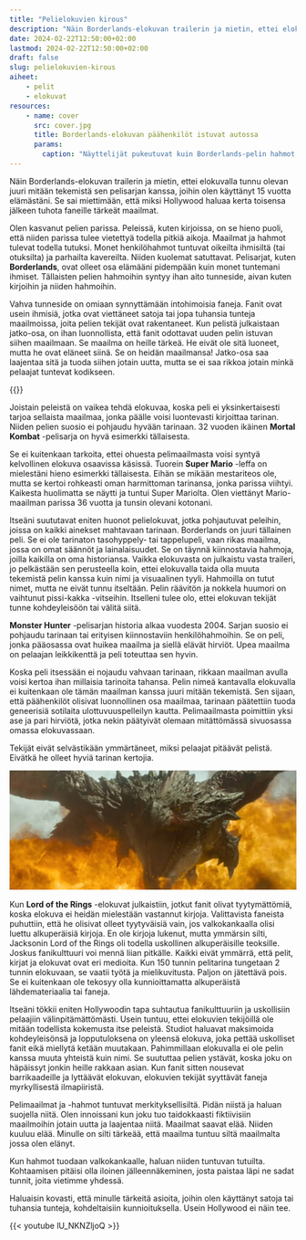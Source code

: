 ```yaml
---
title: "Pelielokuvien kirous"
description: "Näin Borderlands-elokuvan trailerin ja mietin, ettei elokuvalla tunnu olevan juuri mitään tekemistä sen pelisarjan kanssa, joihin olen käyttänyt 15 vuotta elämästäni."
date: 2024-02-22T12:50:00+02:00
lastmod: 2024-02-22T12:50:00+02:00
draft: false
slug: pelielokuvien-kirous
aiheet:
    - pelit
    - elokuvat
resources:
    - name: cover
      src: cover.jpg
      title: Borderlands-elokuvan päähenkilöt istuvat autossa
      params:
        caption: "Näyttelijät pukeutuvat kuin Borderlands-pelin hahmot, mutta ne eivät tunnu pelin hahmoilta, joiden kanssa olen viettänyt aikaa."
---
```


Näin Borderlands-elokuvan trailerin ja mietin, ettei elokuvalla tunnu olevan juuri mitään tekemistä sen pelisarjan kanssa, joihin olen käyttänyt 15 vuotta elämästäni. Se sai miettimään, että miksi Hollywood haluaa kerta toisensa jälkeen tuhota faneille tärkeät maailmat.

<!--more-->

Olen kasvanut pelien parissa. Peleissä, kuten kirjoissa, on se hieno puoli, että niiden parissa tulee vietettyä todella pitkiä aikoja. Maailmat ja hahmot tulevat todella tutuksi. Monet henkilöhahmot tuntuvat oikeilta ihmisiltä (tai otuksilta) ja parhailta kavereilta. Niiden kuolemat satuttavat. Pelisarjat, kuten **Borderlands**, ovat olleet osa elämääni pidempään kuin monet tuntemani ihmiset. Tällaisten pelien hahmoihin syntyy ihan aito tunneside, aivan kuten kirjoihin ja niiden hahmoihin. 

Vahva tunneside on omiaan synnyttämään intohimoisia faneja. Fanit ovat usein ihmisiä, jotka ovat viettäneet satoja tai jopa tuhansia tunteja maailmoissa, joita pelien tekijät ovat rakentaneet. Kun pelistä julkaistaan jatko-osa, on ihan luonnollista, että fanit odottavat uuden pelin istuvan siihen maailmaan. Se maailma on heille tärkeä. He eivät ole sitä luoneet, mutta he ovat eläneet siinä. Se on heidän maailmansa! Jatko-osa saa laajentaa sitä ja tuoda siihen jotain uutta, mutta se ei saa rikkoa jotain minkä pelaajat tuntevat kodikseen.

{{<cover>}}

Joistain peleistä on vaikea tehdä elokuvaa, koska peli ei yksinkertaisesti tarjoa sellaista maailmaa, jonka päälle voisi luontevasti kirjoittaa tarinan. Niiden pelien suosio ei pohjaudu hyvään tarinaan. 32 vuoden ikäinen **Mortal Kombat** -pelisarja on hyvä esimerkki tällaisesta.

Se ei kuitenkaan tarkoita, ettei ohuesta pelimaailmasta voisi syntyä kelvollinen elokuva osaavissa käsissä. Tuorein **Super Mario** -leffa on mielestäni hieno esimerkki tällaisesta. Eihän se mikään mestariteos ole, mutta se kertoi rohkeasti oman harmittoman tarinansa, jonka parissa viihtyi. Kaikesta huolimatta se näytti ja tuntui Super Mariolta. Olen viettänyt Mario-maailman parissa 36 vuotta ja tunsin olevani kotonani.

Itseäni suututavat eniten huonot pelielokuvat, jotka pohjautuvat peleihin, joissa on kaikki ainekset mahtavaan tarinaan. Borderlands on juuri tällainen peli. Se ei ole tarinaton tasohyppely- tai tappelupeli, vaan rikas maailma, jossa on omat säännöt ja lainalaisuudet. Se on täynnä kiinnostavia hahmoja, joilla kaikilla on oma historiansa. Vaikka elokuvasta on julkaistu vasta traileri, jo pelkästään sen perusteella koin, ettei elokuvalla taida olla muuta tekemistä pelin kanssa kuin nimi ja visuaalinen tyyli. Hahmoilla on tutut nimet, mutta ne eivät tunnu itseltään. Pelin räävitön ja nokkela huumori on vaihtunut pissi-kakka -vitseihin. Itselleni tulee olo, ettei elokuvan tekijät tunne kohdeyleisöön tai välitä siitä.

**Monster Hunter** -pelisarjan historia alkaa vuodesta 2004. Sarjan suosio ei pohjaudu tarinaan tai erityisen kiinnostaviin henkilöhahmoihin. Se on peli, jonka pääosassa ovat huikea maailma ja siellä elävät hirviöt. Upea maailma on pelaajan leikkikenttä ja peli toteuttaa sen hyvin.

Koska peli itsessään ei nojaudu vahvaan tarinaan, rikkaan maailman avulla voisi kertoa ihan millaisia tarinoita tahansa. Pelin nimeä kantavalla elokuvalla ei kuitenkaan ole tämän maailman kanssa juuri mitään tekemistä. Sen sijaan, että päähenkilöt olisivat luonnollinen osa maailmaa, tarinaan päätettiin tuoda geneerisiä sotilaita ulottuvuuspelleilyn kautta. Pelimaailmasta poimittiin yksi ase ja pari hirviötä, jotka nekin päätyivät olemaan mitättömässä sivuosassa omassa elokuvassaan.

Tekijät eivät selvästikään ymmärtäneet, miksi pelaajat pitäävät pelistä. Eivätkä he olleet hyviä tarinan kertojia.

![Monster Hunter -elokuvan Rathalos liekkien keskellä](monster-hunter.jpg "Rathalos on Monster Hunter -sarjan ikoninen hirviö. Ikävä kyllä elokuvassa hirviöt jäivät pieneen sivuosaan ja saivat naurettavan vähän ruutuaikaa.")

Kun **Lord of the Rings** -elokuvat julkaistiin, jotkut fanit olivat tyytymättömiä, koska elokuva ei heidän mielestään vastannut kirjoja. Valittavista faneista puhuttiin, että he olisivat olleet tyytyväisiä vain, jos valkokankaalla olisi luettu alkuperäisiä kirjoja. En ole kirjoja lukenut, mutta ymmärsin silti, Jacksonin Lord of the Rings oli todella uskollinen alkuperäisille teoksille. Joskus fanikulttuuri voi mennä liian pitkälle. Kaikki eivät ymmärrä, että pelit, kirjat ja elokuvat ovat eri medioita. Kun 150 tunnin pelitarina tungetaan 2 tunnin elokuvaan, se vaatii työtä ja mielikuvitusta. Paljon on jätettävä pois. Se ei kuitenkaan ole tekosyy olla kunnioittamatta alkuperäistä lähdemateriaalia tai faneja.

Itseäni tökkii eniten Hollywoodin tapa suhtautua fanikulttuuriin ja uskollisiin pelaajiin välinpitämättömästi. Usein tuntuu, ettei elokuvien tekijöillä ole mitään todellista kokemusta itse peleistä. Studiot haluavat maksimoida kohdeyleisönsä ja lopputuloksena on yleensä elokuva, joka pettää uskolliset fanit eikä miellytä ketään muutakaan. Pahimmillaan elokuvalla ei ole pelin kanssa muuta yhteistä kuin nimi. Se suututtaa pelien ystävät, koska joku on häpäissyt jonkin heille rakkaan asian. Kun fanit sitten nousevat barrikaadeille ja lyttäävät elokuvan, elokuvien tekijät syyttävät faneja myrkyllisestä ilmapiiristä. 

Pelimaailmat ja -hahmot tuntuvat merkityksellisiltä. Pidän niistä ja haluan suojella niitä. Olen innoissani kun joku tuo taidokkaasti fiktiivisiin maailmoihin jotain uutta ja laajentaa niitä. Maailmat saavat elää. Niiden kuuluu elää. Minulle on silti tärkeää, että maailma tuntuu siltä maailmalta jossa olen elänyt.

Kun hahmot tuodaan valkokankaalle, haluan niiden tuntuvan tutuilta. Kohtaamisen pitäisi olla iloinen jälleennäkeminen, josta paistaa läpi ne sadat tunnit, joita vietimme yhdessä.

Haluaisin kovasti, että minulle tärkeitä asioita, joihin olen käyttänyt satoja tai tuhansia tunteja, kohdeltaisiin kunnioituksella. Usein Hollywood ei näin tee.

{{< youtube lU_NKNZljoQ >}}
